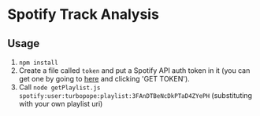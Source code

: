 # Spotify Track Analysis


## Usage

1. `npm install`
2. Create a file called `token` and put a Spotify API auth token in it (you can get one by going to [here](https://beta.developer.spotify.com/console/get-current-user-playlists/) and clicking 'GET TOKEN').
3. Call `node getPlaylist.js spotify:user:turbopope:playlist:3FAnDTBeNcDkPTaD4ZYePH` (substituting with your own playlist uri)